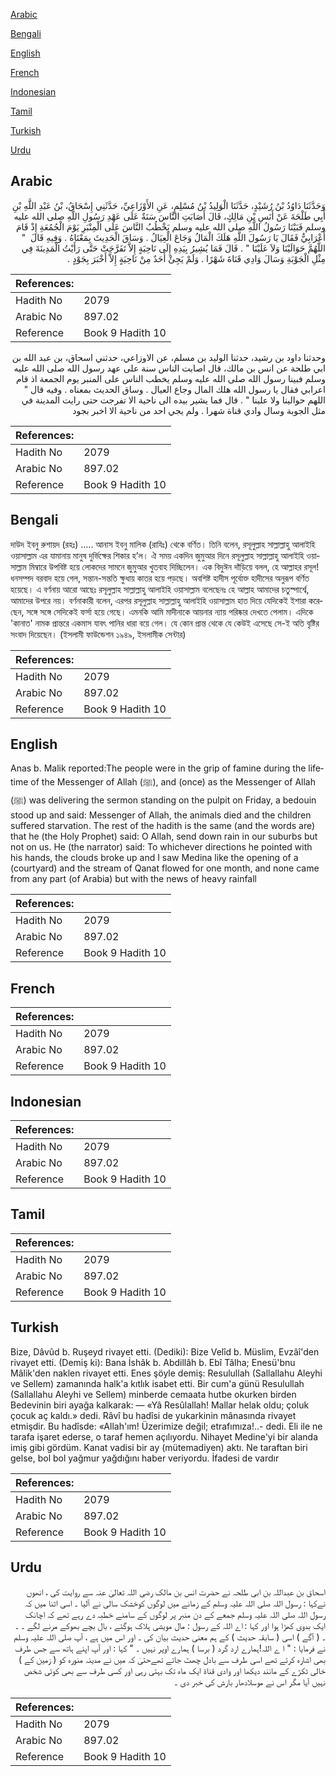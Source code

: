 [Arabic](#arabic)

[Bengali](#bengali)

[English](#english)

[French](#french)

[Indonesian](#indonesian)

[Tamil](#tamil)

[Turkish](#turkish)

[Urdu](#urdu)

## Arabic


<div dir="rtl" lang="ar" style={{fontSize:'larger',backgroundColor:'#f8f9fa',padding:20}}>
وَحَدَّثَنَا دَاوُدُ بْنُ رُشَيْدٍ، حَدَّثَنَا الْوَلِيدُ بْنُ مُسْلِمٍ، عَنِ الأَوْزَاعِيِّ، حَدَّثَنِي إِسْحَاقُ، بْنُ عَبْدِ اللَّهِ بْنِ أَبِي طَلْحَةَ عَنْ أَنَسِ بْنِ مَالِكٍ، قَالَ أَصَابَتِ النَّاسَ سَنَةٌ عَلَى عَهْدِ رَسُولِ اللَّهِ صلى الله عليه وسلم فَبَيْنَا رَسُولُ اللَّهِ صلى الله عليه وسلم يَخْطُبُ النَّاسَ عَلَى الْمِنْبَرِ يَوْمَ الْجُمُعَةِ إِذْ قَامَ أَعْرَابِيٌّ فَقَالَ يَا رَسُولَ اللَّهِ هَلَكَ الْمَالُ وَجَاعَ الْعِيَالُ ‏.‏ وَسَاقَ الْحَدِيثَ بِمَعْنَاهُ ‏.‏ وَفِيهِ قَالَ ‏ "‏ اللَّهُمَّ حَوَالَيْنَا وَلاَ عَلَيْنَا ‏"‏ ‏.‏ قَالَ فَمَا يُشِيرُ بِيَدِهِ إِلَى نَاحِيَةٍ إِلاَّ تَفَرَّجَتْ حَتَّى رَأَيْتُ الْمَدِينَةَ فِي مِثْلِ الْجَوْبَةِ وَسَالَ وَادِي قَنَاةَ شَهْرًا ‏.‏ وَلَمْ يَجِئْ أَحَدٌ مِنْ نَاحِيَةٍ إِلاَّ أَخْبَرَ بِجَوْدٍ ‏.‏
</div>
<div style={{backgroundColor:'#f8f9fa',padding:20, marginBottom: 10}}><table> <thead> <tr> <th>References:</th> <th></th> </tr> </thead> <tbody><tr><td>Hadith No</td><td>2079</td></tr><tr><td>Arabic No</td><td>897.02</td></tr><tr><td>Reference</td><td>Book 9 Hadith 10</td></tr></tbody></table></div>


<div dir="rtl" lang="ar" style={{fontSize:'larger',backgroundColor:'#f8f9fa',padding:20}}>
وحدثنا داود بن رشيد، حدثنا الوليد بن مسلم، عن الاوزاعي، حدثني اسحاق، بن عبد الله بن ابي طلحة عن انس بن مالك، قال اصابت الناس سنة على عهد رسول الله صلى الله عليه وسلم فبينا رسول الله صلى الله عليه وسلم يخطب الناس على المنبر يوم الجمعة اذ قام اعرابي فقال يا رسول الله هلك المال وجاع العيال . وساق الحديث بمعناه . وفيه قال " اللهم حوالينا ولا علينا " . قال فما يشير بيده الى ناحية الا تفرجت حتى رايت المدينة في مثل الجوبة وسال وادي قناة شهرا . ولم يجي احد من ناحية الا اخبر بجود
</div>
<div style={{backgroundColor:'#f8f9fa',padding:20, marginBottom: 10}}><table> <thead> <tr> <th>References:</th> <th></th> </tr> </thead> <tbody><tr><td>Hadith No</td><td>2079</td></tr><tr><td>Arabic No</td><td>897.02</td></tr><tr><td>Reference</td><td>Book 9 Hadith 10</td></tr></tbody></table></div>

## Bengali


<div dir="ltr" lang="bn" style={{fontSize:'larger',backgroundColor:'#f8f9fa',padding:20}}>
দাউদ ইবনু রুশায়দ (রহঃ) ..... আনাস ইবনু মালিক (রাযিঃ) থেকে বর্ণিত। তিনি বলেন, রসূলুল্লাহ সাল্লাল্লাহু আলাইহি ওয়াসাল্লাম এর যামানায় মানুষ দুর্ভিক্ষের শিকার হ’ল। ঐ সময় একদিন জুমুআর দিনে রসূলুল্লাহ সাল্লাল্লাহু আলাইহি ওয়াসাল্লাম মিম্বারে উপবিষ্ট হয়ে লোকদের সামনে জুমুআর খুতবাহ দিচ্ছিলেন। এক বিদুঈন দাঁড়িয়ে বলল, হে আল্লাহর রসূল! ধনসম্পদ বরবাদ হয়ে গেল, সন্তান-সন্ততি ক্ষুধায় কাতর হয়ে পড়ছে। অবশিষ্ট হাদীস পূর্বোক্ত হাদীসের অনুরূপ বর্ণিত হয়েছে। এ বর্ণনায় আরো আছেঃ রসূলুল্লাহ সাল্লাল্লাহু আলাইহি ওয়াসাল্লাম বলেছেনঃ হে আল্লাহ আমাদের চতুস্পার্শ্বে, আমাদের উপরে নয়। বর্ণনাকারী বলেন, এরপর রসূলুল্লাহ সাল্লাল্লাহু আলাইহি ওয়াসাল্লাম হাত দিয়ে যেদিকেই ইশারা করেছেন, সঙ্গে সঙ্গে সেদিকেই ফর্সা হয়ে গেছে। এমনকি আমি মাদীনাকে আয়নার ন্যায় পরিষ্কার দেখতে পেলাম। এদিকে 'কানাত' নামক প্রান্তরে একমাস যাবৎ পানির ধারা বয়ে গেল। যে কোন প্রান্ত থেকে যে কেউই এসেছে সে-ই অতি বৃষ্টির সংবাদ দিয়েছেন। (ইসলামী ফাউন্ডেশন ১৯৪৯, ইসলামীক সেন্টার)
</div>
<div style={{backgroundColor:'#f8f9fa',padding:20, marginBottom: 10}}><table> <thead> <tr> <th>References:</th> <th></th> </tr> </thead> <tbody><tr><td>Hadith No</td><td>2079</td></tr><tr><td>Arabic No</td><td>897.02</td></tr><tr><td>Reference</td><td>Book 9 Hadith 10</td></tr></tbody></table></div>

## English


<div dir="ltr" lang="en" style={{fontSize:'larger',backgroundColor:'#f8f9fa',padding:20}}>
Anas b. Malik reported:The people were in the grip of famine during the lifetime of the Messenger of Allah (ﷺ), and (once) as the Messenger of Allah (ﷺ) was delivering the sermon standing on the pulpit on Friday, a bedouin stood up and said: Messenger of Allah, the animals died and the children suffered starvation. The rest of the hadith is the same (and the words are) that he (the Holy Prophet) said: O Allah, send down rain in our suburbs but not on us. He (the narrator) said: To whichever directions he pointed with his hands, the clouds broke up and I saw Medina like the opening of a (courtyard) and the stream of Qanat flowed for one month, and none came from any part (of Arabia) but with the news of heavy rainfall
</div>
<div style={{backgroundColor:'#f8f9fa',padding:20, marginBottom: 10}}><table> <thead> <tr> <th>References:</th> <th></th> </tr> </thead> <tbody><tr><td>Hadith No</td><td>2079</td></tr><tr><td>Arabic No</td><td>897.02</td></tr><tr><td>Reference</td><td>Book 9 Hadith 10</td></tr></tbody></table></div>

## French


<div dir="ltr" lang="fr" style={{fontSize:'larger',backgroundColor:'#f8f9fa',padding:20}}>

</div>
<div style={{backgroundColor:'#f8f9fa',padding:20, marginBottom: 10}}><table> <thead> <tr> <th>References:</th> <th></th> </tr> </thead> <tbody><tr><td>Hadith No</td><td>2079</td></tr><tr><td>Arabic No</td><td>897.02</td></tr><tr><td>Reference</td><td>Book 9 Hadith 10</td></tr></tbody></table></div>

## Indonesian


<div dir="ltr" lang="id" style={{fontSize:'larger',backgroundColor:'#f8f9fa',padding:20}}>

</div>
<div style={{backgroundColor:'#f8f9fa',padding:20, marginBottom: 10}}><table> <thead> <tr> <th>References:</th> <th></th> </tr> </thead> <tbody><tr><td>Hadith No</td><td>2079</td></tr><tr><td>Arabic No</td><td>897.02</td></tr><tr><td>Reference</td><td>Book 9 Hadith 10</td></tr></tbody></table></div>

## Tamil


<div dir="ltr" lang="ta" style={{fontSize:'larger',backgroundColor:'#f8f9fa',padding:20}}>

</div>
<div style={{backgroundColor:'#f8f9fa',padding:20, marginBottom: 10}}><table> <thead> <tr> <th>References:</th> <th></th> </tr> </thead> <tbody><tr><td>Hadith No</td><td>2079</td></tr><tr><td>Arabic No</td><td>897.02</td></tr><tr><td>Reference</td><td>Book 9 Hadith 10</td></tr></tbody></table></div>

## Turkish


<div dir="ltr" lang="tr" style={{fontSize:'larger',backgroundColor:'#f8f9fa',padding:20}}>
Bize, Dâvûd b. Ruşeyd rivayet etti. (Dediki): Bize Velîd b. Müslim, Evzâî'den rivayet etti. (Demiş ki): Bana İshâk b. Abdillâh b. Ebî Tâlha; Enesü'bnu Mâlik'den naklen rivayet etti. Enes şöyle demiş: Resulullah (Sallallahu Aleyhi ve Sellem) zamanında halk'a kıtlık isabet etti. Bir cum'a günü Resulullah (Sallallahu Aleyhi ve Sellem) minberde cemaata hutbe okurken birden Bedevinin biri ayağa kalkarak: — «Yâ Resûlallah! Mallar helak oldu; çoluk çocuk aç kaldı.» dedi. Râvî bu hadîsi de yukarkinin mânasında rivayet etmişdir. Bu hadîsde: «Allah'ım! Üzerimize değil; etrafımıza!..- dedi. Eli ile ne tarafa işaret ederse, o taraf hemen açılıyordu. Nihayet Medine'yi bir alanda imiş gibi gördüm. Kanat vadisi bir ay (mütemadiyen) aktı. Ne taraftan biri gelse, bol bol yağmur yağdığını haber veriyordu. İfadesi de vardır
</div>
<div style={{backgroundColor:'#f8f9fa',padding:20, marginBottom: 10}}><table> <thead> <tr> <th>References:</th> <th></th> </tr> </thead> <tbody><tr><td>Hadith No</td><td>2079</td></tr><tr><td>Arabic No</td><td>897.02</td></tr><tr><td>Reference</td><td>Book 9 Hadith 10</td></tr></tbody></table></div>

## Urdu


<div dir="rtl" lang="ur" style={{fontSize:'larger',backgroundColor:'#f8f9fa',padding:20}}>
اسحاق بن عبداللہ بن ابی طلحہ نے حضرت انس بن مالک رضی اللہ تعالیٰ عنہ سے روایت کی ، انھوں نےکہا : رسول اللہ صلی اللہ علیہ وسلم کے زمانے میں لوگوں کوخشک سالی نے آلیا ۔ اسی اثنا میں کہ رسول اللہ صلی اللہ علیہ وسلم جمعے کے دن منبر پر لوگوں کے سامنے خطبہ دے رہے تھے کہ اچانک ایک بدوی کھڑا ہوا اور کہا : اے اللہ کے رسول : مال مویشی ہلاک ہوگئے ، بال بچے بھوکے مرنے لگے ۔ ۔ ۔ ( آگے ) اسی ( سابقہ حدیث ) کے ہم معنی حدیث بیان کی ۔ اور اس میں ہے ، آپ صلی اللہ علیہ وسلم نے فرمایا : " ا ے اللہ!ہمارے ارد گرد ( برسا ) ہمارے اوپر نہیں ۔ " کہا : اور آپ اپنے ہاتھ سے جس طرف بھی اشارہ کرتے تھے اسی طرف سے بادل چھٹ جاتے تھےحتیٰ کہ میں نے مدینہ منورہ کو ( زمین کے ) خالی ٹکڑے کے مانند دیکھا اور وادی قناۃ ایک ماہ تک بہتی رہی اور کسی طرف سے بھی کوئی شخص نہیں آیا مگر اس نے موسلادھار بارش کی خبر دی ۔
</div>
<div style={{backgroundColor:'#f8f9fa',padding:20, marginBottom: 10}}><table> <thead> <tr> <th>References:</th> <th></th> </tr> </thead> <tbody><tr><td>Hadith No</td><td>2079</td></tr><tr><td>Arabic No</td><td>897.02</td></tr><tr><td>Reference</td><td>Book 9 Hadith 10</td></tr></tbody></table></div>